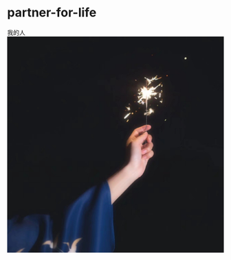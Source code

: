 # partner-for-life
我的人
![](https://raw.githubusercontent.com/LSKReno/partner-for-life/master/%E6%88%91%E7%9A%84%E4%BA%BA.jpg)
